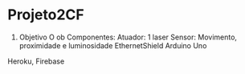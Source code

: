# Projeto2CF

1. Objetivo
O ob
Componentes: 
  Atuador: 1 laser
  Sensor: Movimento, proximidade e luminosidade
  EthernetShield
  Arduino Uno

Heroku, Firebase
